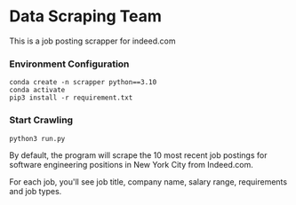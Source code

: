# Data Scraping Team

This is a job posting scrapper for indeed.com

### Environment Configuration
```linux
conda create -n scrapper python==3.10
conda activate
pip3 install -r requirement.txt
```

### Start Crawling
```linux
python3 run.py
```
By default, the program will scrape the 10 most recent job postings for software engineering positions in New York City from Indeed.com.

For each job, you'll see job title, company name, salary range, requirements and job types.
